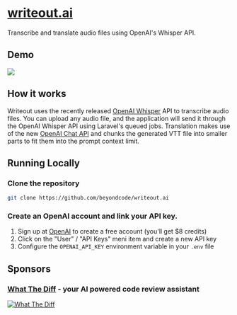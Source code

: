 # [writeout.ai](writeout.ai)
Transcribe and translate audio files using OpenAI's Whisper API.

## Demo
![](./docs/writeout-demo.gif)

## How it works

Writeout uses the recently released [OpenAI Whisper](https://platform.openai.com/docs/guides/speech-to-text) API to transcribe audio files.
You can upload any audio file, and the application will send it through the OpenAI Whisper API using Laravel's queued jobs.
Translation makes use of the new [OpenAI Chat API](https://platform.openai.com/docs/guides/code) and chunks the generated VTT file into smaller parts to fit them into 
the prompt context limit.

## Running Locally

### Clone the repository

```bash
git clone https://github.com/beyondcode/writeout.ai
```

### Create an OpenAI account and link your API key.

1. Sign up at [OpenAI](https://openai.com/) to create a free account (you'll get $8 credits)
2. Click on the "User" / "API Keys" meni item and create a new API key
3. Configure the `OPENAI_API_KEY` environment variable in your `.env` file

## Sponsors
### [What The Diff](https://whatthediff.ai/?ref=gh-writeout) - your AI powered code review assistant

[![What The Diff](https://whatthediff.ai/images/card.png)](https://whatthediff.ai/?ref=gh-writeout)

